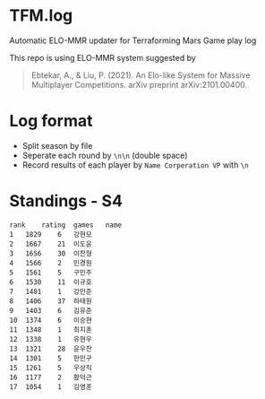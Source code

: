 # TFM.log
Automatic ELO-MMR updater for Terraforming Mars Game play log

This repo is using ELO-MMR system suggested by
> Ebtekar, A., & Liu, P. (2021). An Elo-like System for Massive Multiplayer Competitions. arXiv preprint arXiv:2101.00400.


# Log format
* Split season by file
* Seperate each round by `\n\n` (double space)
* Record results of each player by 
`Name Corperation VP`
with `\n`

# Standings - S4
```csv
rank	rating	games	name
1	1829	6	강현모
2	1667	21	이도윤
3	1656	30	이찬형
4	1566	2	민경원
5	1561	5	구민주
6	1530	11	이규호
7	1481	1	강민준
8	1406	37	하태원
9	1403	6	김유준
10	1374	6	이승현
11	1348	1	최지훈
12	1338	1	유현우
13	1321	28	윤우찬
14	1301	5	한민구
15	1261	5	우상직
16	1177	2	황덕근
17	1054	1	김영훈
```
